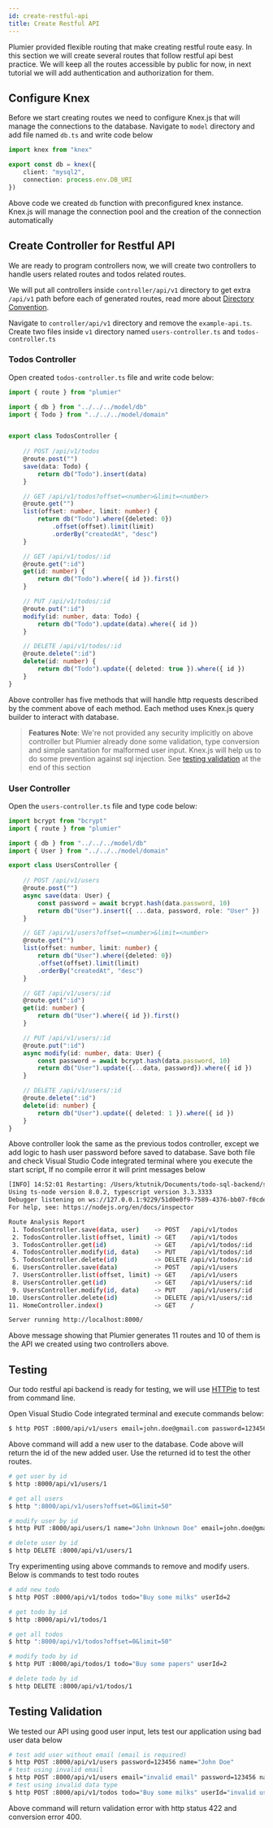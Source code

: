 ```yaml
---
id: create-restful-api
title: Create Restful API
---
```


Plumier provided flexible routing that make creating restful route easy. In this section we will create several routes that follow restful api best practice. We will keep all the routes accessible by public for now, in next tutorial we will add authentication and authorization for them.

## Configure Knex
Before we start creating routes we need to configure Knex.js that will manage the connections to the database. Navigate to `model` directory and add file named `db.ts` and write code below

```typescript
import knex from "knex"

export const db = knex({
    client: "mysql2",
    connection: process.env.DB_URI
})
```

Above code we created `db` function with preconfigured knex instance. Knex.js will manage the connection pool and the creation of the connection automatically

## Create Controller for Restful API
We are ready to program controllers now, we will create two controllers to handle users related routes and todos related routes.

We will put all controllers inside `controller/api/v1` directory to get extra `/api/v1` path before each of generated routes, read more about [Directory Convention](/docs/refs/route#directory-convention). 

Navigate to `controller/api/v1` directory and remove the `example-api.ts`. Create two files inside `v1` directory named `users-controller.ts` and `todos-controller.ts`

### Todos Controller
Open created `todos-controller.ts` file and write code below:

```typescript
import { route } from "plumier"

import { db } from "../../../model/db"
import { Todo } from "../../../model/domain"


export class TodosController {
    
    // POST /api/v1/todos
    @route.post("")
    save(data: Todo) {
        return db("Todo").insert(data)
    }

    // GET /api/v1/todos?offset=<number>&limit=<number>
    @route.get("")
    list(offset: number, limit: number) {
        return db("Todo").where({deleted: 0})
            .offset(offset).limit(limit)
            .orderBy("createdAt", "desc")
    }

    // GET /api/v1/todos/:id
    @route.get(":id")
    get(id: number) {
        return db("Todo").where({ id }).first()
    }

    // PUT /api/v1/todos/:id
    @route.put(":id")
    modify(id: number, data: Todo) {
        return db("Todo").update(data).where({ id })
    }

    // DELETE /api/v1/todos/:id
    @route.delete(":id")
    delete(id: number) {
        return db("Todo").update({ deleted: true }).where({ id })
    } 
}
```

Above controller has five methods that will handle http requests described by the comment above of each method. Each method uses Knex.js query builder to interact with database. 

> **Features Note**: We're not provided any security implicitly on above controller but Plumier already done some validation, type conversion and simple sanitation for malformed user input. Knex.js will help us to do some prevention against sql injection. See [testing validation](#testing-validation) at the end of this section

### User Controller 
Open the `users-controller.ts` file and type code below:

```typescript
import bcrypt from "bcrypt"
import { route } from "plumier"

import { db } from "../../../model/db"
import { User } from "../../../model/domain"

export class UsersController {
    
    // POST /api/v1/users
    @route.post("")
    async save(data: User) {
        const password = await bcrypt.hash(data.password, 10)
        return db("User").insert({ ...data, password, role: "User" })
    }

    // GET /api/v1/users?offset=<number>&limit=<number>
    @route.get("")
    list(offset: number, limit: number) {
        return db("User").where({deleted: 0})
        .offset(offset).limit(limit)
        .orderBy("createdAt", "desc")
    }

    // GET /api/v1/users/:id
    @route.get(":id")
    get(id: number) {
        return db("User").where({ id }).first()
    }

    // PUT /api/v1/users/:id
    @route.put(":id")
    async modify(id: number, data: User) {
        const password = await bcrypt.hash(data.password, 10)
        return db("User").update({...data, password}).where({ id })
    }

    // DELETE /api/v1/users/:id
    @route.delete(":id")
    delete(id: number) {
        return db("User").update({ deleted: 1 }).where({ id })
    }
}
```

Above controller look the same as the previous todos controller, except we add logic to hash user password before saved to database. Save both file and check Visual Studio Code integrated terminal where you execute the start script, If no compile error it will print messages below

```bash
[INFO] 14:52:01 Restarting: /Users/ktutnik/Documents/todo-sql-backend/src/controller/auth-controller.ts has been modified
Using ts-node version 8.0.2, typescript version 3.3.3333
Debugger listening on ws://127.0.0.1:9229/51d0e0f9-7589-4376-bb07-f0cde4a0bea4
For help, see: https://nodejs.org/en/docs/inspector

Route Analysis Report
 1. TodosController.save(data, user)    -> POST   /api/v1/todos
 2. TodosController.list(offset, limit) -> GET    /api/v1/todos
 3. TodosController.get(id)             -> GET    /api/v1/todos/:id
 4. TodosController.modify(id, data)    -> PUT    /api/v1/todos/:id
 5. TodosController.delete(id)          -> DELETE /api/v1/todos/:id
 6. UsersController.save(data)          -> POST   /api/v1/users
 7. UsersController.list(offset, limit) -> GET    /api/v1/users
 8. UsersController.get(id)             -> GET    /api/v1/users/:id
 9. UsersController.modify(id, data)    -> PUT    /api/v1/users/:id
10. UsersController.delete(id)          -> DELETE /api/v1/users/:id
11. HomeController.index()              -> GET    /

Server running http://localhost:8000/
```

Above message showing that Plumier generates 11 routes and 10 of them is the API we created using two controllers above.

## Testing
Our todo restful api backend is ready for testing, we will use [HTTPie](https://httpie.org/#installation) to test from command line.

Open Visual Studio Code integrated terminal and execute commands below:

```bash
$ http POST :8000/api/v1/users email=john.doe@gmail.com password=123456 name="John Doe"
```

Above command will add a new user to the database. Code above will return the id of the new added user. Use the returned id to test the other routes.

```bash
# get user by id
$ http :8000/api/v1/users/1

# get all users
$ http ":8000/api/v1/users?offset=0&limit=50"

# modify user by id
$ http PUT :8000/api/users/1 name="John Unknown Doe" email=john.doe@gmail.com password=123456 role="Admin"

# delete user by id
$ http DELETE :8000/api/v1/users/1
```

Try experimenting using above commands to remove and modify users. 
Below is commands to test todo routes

```bash
# add new todo
$ http POST :8000/api/v1/todos todo="Buy some milks" userId=2

# get todo by id
$ http :8000/api/v1/todos/1

# get all todos
$ http ":8000/api/v1/todos?offset=0&limit=50"

# modify todo by id
$ http PUT :8000/api/todos/1 todo="Buy some papers" userId=2

# delete todo by id
$ http DELETE :8000/api/v1/todos/1
```

## Testing Validation
We tested our API using good user input, lets test our application using bad user data below

```bash
# test add user without email (email is required)
$ http POST :8000/api/v1/users password=123456 name="John Doe"
# test using invalid email
$ http POST :8000/api/v1/users email="invalid email" password=123456 name="John Doe"
# test using invalid data type
$ http POST :8000/api/v1/todos todo="Buy some milks" userId="invalid user" 
```

Above command will return validation error with http status 422 and conversion error 400. 